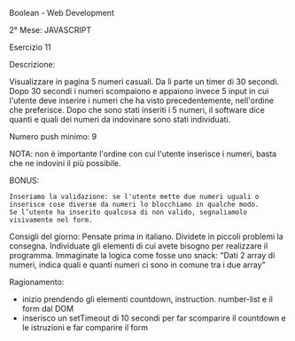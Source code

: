 Boolean - Web Development

2° Mese: JAVASCRIPT

Esercizio 11

Descrizione: 

Visualizzare in pagina 5 numeri casuali. Da lì parte un timer di 30 secondi. Dopo 30 secondi i numeri scompaiono e appaiono invece 5 input in cui l'utente deve inserire i numeri che ha visto precedentemente, nell'ordine che preferisce.
Dopo che sono stati inseriti i 5 numeri, il software dice quanti e quali dei numeri da indovinare sono stati individuati.

Numero push minimo: 9

NOTA: non è importante l'ordine con cui l'utente inserisce i numeri, basta che ne indovini il più possibile.

BONUS:

    Inseriamo la validazione: se l'utente mette due numeri uguali o inserisce cose diverse da numeri lo blocchiamo in qualche modo.
    Se l’utente ha inserito qualcosa di non valido, segnaliamolo visivamente nel form.

Consigli del giorno:
Pensate prima in italiano.
Dividete in piccoli problemi la consegna.
Individuate gli elementi di cui avete bisogno per realizzare il programma.
Immaginate la logica come fosse uno snack: "Dati 2 array di numeri, indica quali e quanti numeri ci sono in comune tra i due array"

Ragionamento:

- inizio prendendo gli elementi countdown, instruction. number-list e il form dal DOM
- inserisco un setTimeout di 10 secondi per far scomparire il countdown e le istruzioni e far comparire il form
